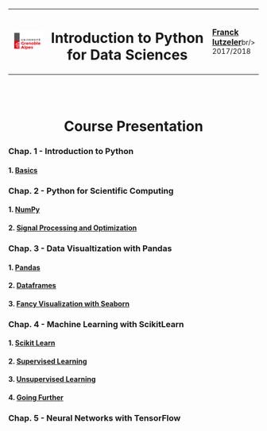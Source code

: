 
<table>
<tr>
<td width=15%><img src="./img/UGA.png"></img></td>
<td><center><h1>Introduction to Python for Data Sciences</h1></center></td>
<td width=15%><a href="http://www.iutzeler.org" style="font-size: 16px; font-weight: bold">Franck Iutzeler</a>br/> 2017/2018 </td>
</tr>
</table>
<br/><br/> <center><h1> Course Presentation </h1></center>



### Chap. 1 - Introduction to Python 

#### 1. [Basics](1-1_Basics.ipynb)

### Chap. 2 - Python for Scientific Computing 

#### 1. [NumPy](2-1_NumPy.ipynb)
#### 2. [Signal Processing and Optimization](2-2_Signal_Processing_and_Optimization.ipynb)

### Chap. 3 - Data Visualtization with Pandas 

#### 1. [Pandas](3-1_Pandas.ipynb)
#### 2. [Dataframes](3-2_Dataframes.ipynb)
#### 3. [Fancy Visualization with Seaborn](3-3_Fancy_Visualization_with_Seaborn.ipynb)

### Chap. 4 - Machine Learning with ScikitLearn 

#### 1. [Scikit Learn](4-1_Scikit_Learn.ipynb)
#### 2. [Supervised Learning](4-2_Supervised_Learning.ipynb)
#### 3. [Unsupervised Learning](4-3_Unsupervised_Learning.ipynb)
#### 4. [Going Further](4-4_Going_Further.ipynb)

### Chap. 5 - Neural Networks with TensorFlow 

